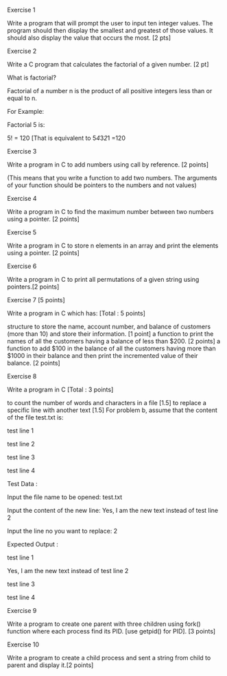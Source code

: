 Exercise 1


Write a program that will prompt the user to input ten integer values. The program should then display the smallest and greatest of those values. It should also display the value that occurs the most.  [2 pts]

Exercise 2

Write a C program that calculates the factorial of a given number. [2 pt]

What is factorial?

Factorial of a number n is the product of all positive integers less than or equal to n.

For Example:

Factorial 5 is:

5! = 120 [That is equivalent to 5*4*3*2*1 =120




Exercise 3

Write a program in C to add numbers using call by reference.  [2 points]

(This means that you write a function to add two numbers. The arguments of your function should be pointers to the numbers and not values)


Exercise 4

Write a program in C to find the maximum number between two numbers using a pointer. [2 points]


Exercise 5

Write a program in C to store n elements in an array and print the elements using a pointer. [2 points]


Exercise 6

Write a program in C to print all permutations of a given string using pointers.[2 points]


Exercise 7  [5 points]

Write a program in C which has:  [Total : 5 points]

structure to store the name, account number, and balance of customers (more than 10) and store their information. [1 point]
a function to print the names of all the customers having a balance of less than $200. [2 points]
a function to add $100 in the balance of all the customers having more than $1000 in their balance and then print the incremented value of their balance. [2 points]

Exercise 8


Write a program in C  [Total : 3 points]

to count the number of words and characters in a file [1.5]
to replace a specific line with another text [1.5]
For problem b, assume that the content of the file test.txt is:                                                                       

test line 1                                                                                                  

test line 2                                                                                                  

test line 3                                                                                                  

test line 4                                                                                                  


Test Data :

Input the file name to be opened: test.txt

Input the content of the new line: Yes, I am the new text instead of test line 2

Input the line no you want to replace: 2


Expected Output  :


test line 1                                                                                                  

Yes, I am the new text instead of test line 2                                                                                                

test line 3                                                                                                  

test line 4                                                                                                  



Exercise 9  


Write a program to create one parent with three children using fork() function where each process find its PID. [use getpid() for PID].    [3 points]


Exercise 10


Write a program to create a child process and sent a string from child to parent and display it.[2 points]